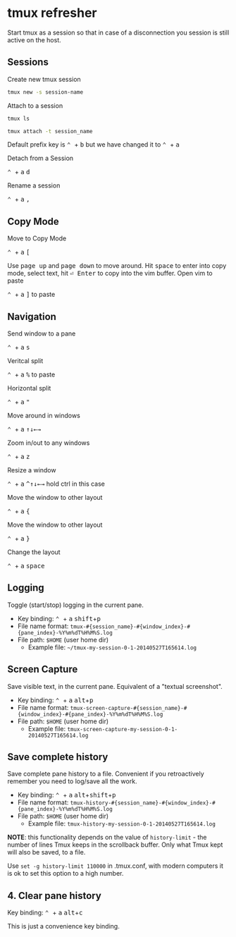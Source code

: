 # tmux refresher

Start tmux as a session so that in case of a disconnection you session is still active on the host.

## Sessions

Create new tmux session

```bash
tmux new -s session-name
```

Attach to a session

```bash
tmux ls
```

```bash
tmux attach -t session_name
```

Default prefix key is <kbd>⌃ </kbd> + <kbd>b</kbd> but we have changed it to <kbd>⌃ </kbd> + <kbd>a</kbd>

Detach from a Session

<kbd>⌃ </kbd> + <kbd>a</kbd> <kbd>d</kbd>

Rename a session

<kbd>⌃ </kbd> + <kbd>a</kbd> <kbd>,</kbd>

## Copy Mode

Move to Copy Mode

<kbd>⌃ </kbd> + <kbd>a</kbd> <kbd>[</kbd>

Use <kbd>page up</kbd> and <kbd>page down</kbd> to move around. Hit <kbd>space</kbd> to enter into copy mode, select text, hit <kbd>⏎ Enter</kbd> to copy into the vim buffer. Open vim to paste

<kbd>⌃ </kbd> + <kbd>a</kbd> <kbd>]</kbd> to paste

## Navigation

Send window to a pane

<kbd>⌃ </kbd> + <kbd>a</kbd> <kbd>s</kbd>

Veritcal split

<kbd>⌃ </kbd> + <kbd>a</kbd> <kbd>%</kbd> to paste

Horizontal split

<kbd>⌃ </kbd> + <kbd>a</kbd> <kbd>"</kbd>

Move around in windows

<kbd>⌃ </kbd> + <kbd>a</kbd>  <kbd>↑</kbd><kbd>↓</kbd><kbd>←</kbd><kbd>→</kbd>

Zoom in/out to any windows

<kbd>⌃ </kbd> + <kbd>a</kbd> <kbd>z</kbd>

Resize a window

<kbd>⌃ </kbd> + <kbd>a</kbd>  <kbd>^</kbd><kbd>↑</kbd><kbd>↓</kbd><kbd>←</kbd><kbd>→</kbd> hold ctrl in this case

Move the window to other layout

<kbd>⌃ </kbd> + <kbd>a</kbd> <kbd>{</kbd>

Move the window to other layout

<kbd>⌃ </kbd> + <kbd>a</kbd> <kbd>}</kbd>

Change the layout

<kbd>⌃ </kbd> + <kbd>a</kbd> <kbd>space</kbd>

## Logging

Toggle (start/stop) logging in the current pane.

* Key binding: <kbd>⌃ </kbd> + <kbd>a</kbd> <kbd>shift</kbd>+<kbd>p</kbd>
* File name format: `tmux-#{session_name}-#{window_index}-#{pane_index}-%Y%m%dT%H%M%S.log`
* File path: `$HOME` (user home dir)
  * Example file: `~/tmux-my-session-0-1-20140527T165614.log`

## Screen Capture

Save visible text, in the current pane. Equivalent of a "textual screenshot".

* Key binding: <kbd>⌃ </kbd> + <kbd>a</kbd> <kbd>alt</kbd>+<kbd>p</kbd>
* File name format: `tmux-screen-capture-#{session_name}-#{window_index}-#{pane_index}-%Y%m%dT%H%M%S.log`
* File path: `$HOME` (user home dir)
  * Example file: `tmux-screen-capture-my-session-0-1-20140527T165614.log`

## Save complete history

Save complete pane history to a file. Convenient if you retroactively remember
you need to log/save all the work.

* Key binding: <kbd>⌃ </kbd> + <kbd>a</kbd> <kbd>alt</kbd>+<kbd>shift</kbd>+<kbd>p</kbd>
* File name format: `tmux-history-#{session_name}-#{window_index}-#{pane_index}-%Y%m%dT%H%M%S.log`
* File path: `$HOME` (user home dir)
  * Example file: `tmux-history-my-session-0-1-20140527T165614.log`

**NOTE**: this functionality depends on the value of `history-limit` - the number
of lines Tmux keeps in the scrollback buffer. Only what Tmux kept will also be saved, to a file.

Use `set -g history-limit 110000` in .tmux.conf, with modern computers
it is ok to set this option to a high number.

## 4. Clear pane history

Key binding: <kbd>⌃ </kbd> + <kbd>a</kbd> <kbd>alt</kbd>+<kbd>c</kbd>

This is just a convenience key binding.
